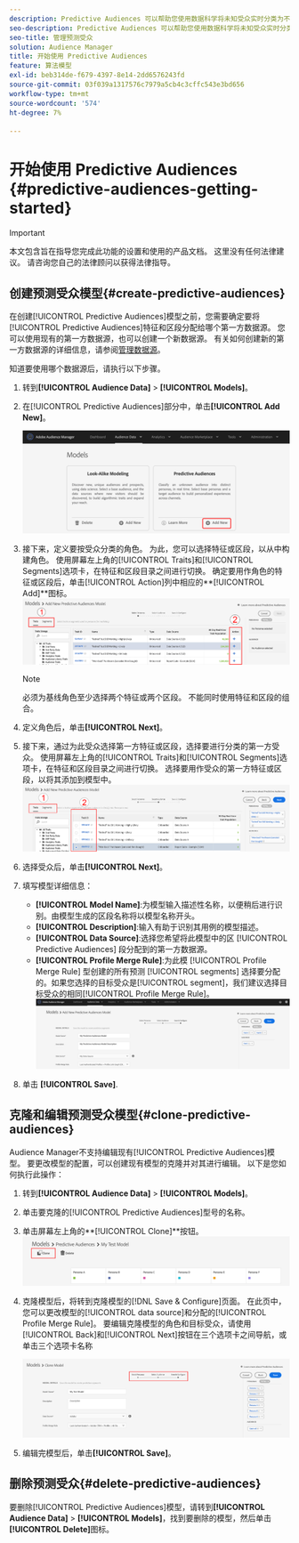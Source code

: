 ```yaml
---
description: Predictive Audiences 可以帮助您使用数据科学将未知受众实时分类为不同的角色。
seo-description: Predictive Audiences 可以帮助您使用数据科学将未知受众实时分类为不同的角色。
seo-title: 管理预测受众
solution: Audience Manager
title: 开始使用 Predictive Audiences
feature: 算法模型
exl-id: beb314de-f679-4397-8e14-2dd6576243fd
source-git-commit: 03f039a1317576c7979a5cb4c3cffc543e3bd656
workflow-type: tm+mt
source-wordcount: '574'
ht-degree: 7%

---
```


# 开始使用 Predictive Audiences {#predictive-audiences-getting-started}

>[!IMPORTANT]
>本文包含旨在指导您完成此功能的设置和使用的产品文档。 这里没有任何法律建议。 请咨询您自己的法律顾问以获得法律指导。

## 创建预测受众模型{#create-predictive-audiences}

在创建[!UICONTROL Predictive Audiences]模型之前，您需要确定要将[!UICONTROL Predictive Audiences]特征和区段分配给哪个第一方数据源。 您可以使用现有的第一方数据源，也可以创建一个新数据源。 有关如何创建新的第一方数据源的详细信息，请参阅[管理数据源](https://docs.adobe.com/content/help/en/audience-manager/user-guide/features/data-sources/manage-datasources.html)。

知道要使用哪个数据源后，请执行以下步骤。

1. 转到&#x200B;**[!UICONTROL Audience Data]** > **[!UICONTROL Models]**。
1. 在[!UICONTROL Predictive Audiences]部分中，单击&#x200B;**[!UICONTROL Add New]**。

   ![smart-persona-add](assets/predictive-audiences-add.png)

1. 接下来，定义要按受众分类的角色。 为此，您可以选择特征或区段，以从中构建角色。 使用屏幕左上角的[!UICONTROL Traits]和[!UICONTROL Segments]选项卡，在特征和区段目录之间进行切换。 确定要用作角色的特征或区段后，单击[!UICONTROL Action]列中相应的&#x200B;**[!UICONTROL Add]**图标。
   ![smart-persona-select-personas](assets/predictive-audiences-persona.png)
   >[!NOTE]
   >必须为基线角色至少选择两个特征或两个区段。 不能同时使用特征和区段的组合。
1. 定义角色后，单击&#x200B;**[!UICONTROL Next]**。
1. 接下来，通过为此受众选择第一方特征或区段，选择要进行分类的第一方受众。 使用屏幕左上角的[!UICONTROL Traits]和[!UICONTROL Segments]选项卡，在特征和区段目录之间进行切换。 选择要用作受众的第一方特征或区段，以将其添加到模型中。
   ![smart-persona-select-audience](assets/predictive-audiences-audience.png)
1. 选择受众后，单击&#x200B;**[!UICONTROL Next]**。
1. 填写模型详细信息：
   * **[!UICONTROL Model Name]**:为模型输入描述性名称，以便稍后进行识别。由模型生成的区段名称将以模型名称开头。
   * **[!UICONTROL Description]**:输入有助于识别其用例的模型描述。
   * **[!UICONTROL Data Source]**:选择您希望将此模型中的区 [!UICONTROL Predictive Audiences] 段分配到的第一方数据源。
   * **[!UICONTROL Profile Merge Rule]**:为此模 [!UICONTROL Profile Merge Rule] 型创建的所有预测 [!UICONTROL segments] 选择要分配的。如果您选择的目标受众是[!UICONTROL segment]，我们建议选择目标受众的相同[!UICONTROL Profile Merge Rule]。
      ![predictive-audiences-save](assets/predictive-audiences-save.png)
1. 单击 **[!UICONTROL Save]**.

## 克隆和编辑预测受众模型{#clone-predictive-audiences}

Audience Manager不支持编辑现有[!UICONTROL Predictive Audiences]模型。 要更改模型的配置，可以创建现有模型的克隆并对其进行编辑。 以下是您如何执行此操作：

1. 转到&#x200B;**[!UICONTROL Audience Data]** > **[!UICONTROL Models]**。
2. 单击要克隆的[!UICONTROL Predictive Audiences]型号的名称。
3. 单击屏幕左上角的&#x200B;**[!UICONTROL Clone]**按钮。
   ![predictive-audiences-clone](assets/predictive-audiences-clone.png)
4. 克隆模型后，将转到克隆模型的[!DNL Save & Configure]页面。 在此页中，您可以更改模型的[!UICONTROL data source]和分配的[!UICONTROL Profile Merge Rule]。 要编辑克隆模型的角色和目标受众，请使用[!UICONTROL Back]和[!UICONTROL Next]按钮在三个选项卡之间导航，或单击三个选项卡名称

   ![predictive-audiences-clone-navigate](assets/predictive-audiences-clone-navigate.png)

5. 编辑完模型后，单击&#x200B;**[!UICONTROL Save]**。

## 删除预测受众{#delete-predictive-audiences}

要删除[!UICONTROL Predictive Audiences]模型，请转到&#x200B;**[!UICONTROL Audience Data]** > **[!UICONTROL Models]**，找到要删除的模型，然后单击&#x200B;**[!UICONTROL Delete]**&#x200B;图标。

